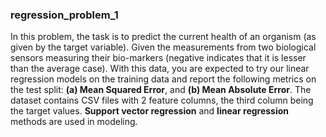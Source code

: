 ### regression_problem_1 ###

In this problem, the task is to predict the current health of an organism (as given by the target variable). Given the measurements from two biological sensors
measuring their bio-markers (negative indicates that it is lesser than the average case). With this data, you are expected to try our linear regression
models on the training data and report the following metrics on the test split: **(a) Mean Squared Error**, and **(b) Mean Absolute Error**.
The dataset contains CSV files with 2 feature columns, the third column being the target values.
**Support vector regression** and **linear regression** methods are used in modeling.
